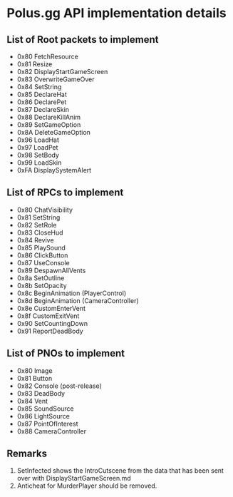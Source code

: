 # Polus.gg API implementation details

## List of Root packets to implement

- 0x80 FetchResource
- 0x81 Resize
- 0x82 DisplayStartGameScreen
- 0x83 OverwriteGameOver
- 0x84 SetString
- 0x85 DeclareHat
- 0x86 DeclarePet
- 0x87 DeclareSkin
- 0x88 DeclareKillAnim
- 0x89 SetGameOption
- 0x8A DeleteGameOption
- 0x96 LoadHat
- 0x97 LoadPet
- 0x98 SetBody
- 0x99 LoadSkin
- 0xFA DisplaySystemAlert

## List of RPCs to implement

- 0x80 ChatVisibility
- 0x81 SetString
- 0x82 SetRole
- 0x83 CloseHud
- 0x84 Revive
- 0x85 PlaySound
- 0x86 ClickButton
- 0x87 UseConsole
- 0x89 DespawnAllVents
- 0x8a SetOutline
- 0x8b SetOpacity
- 0x8c BeginAnimation (PlayerControl)
- 0x8d BeginAnimation (CameraController)
- 0x8e CustomEnterVent
- 0x8f CustomExitVent
- 0x90 SetCountingDown
- 0x91 ReportDeadBody

## List of PNOs to implement

- 0x80 Image
- 0x81 Button
- 0x82 Console (post-release)
- 0x83 DeadBody
- 0x84 Vent
- 0x85 SoundSource
- 0x86 LightSource
- 0x87 PointOfInterest
- 0x88 CameraController

## Remarks

1. SetInfected shows the IntroCutscene from the data that has been sent over with DisplayStartGameScreen.md
2. Anticheat for MurderPlayer should be removed.
